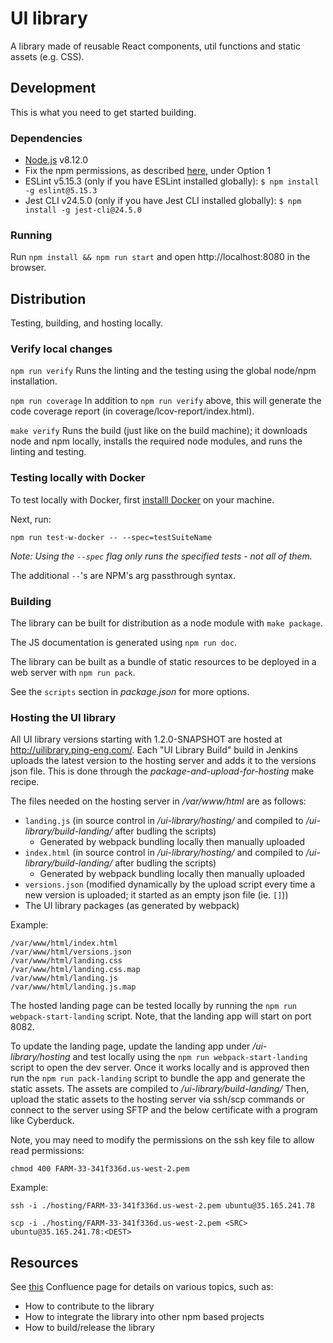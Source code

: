 UI library
==========

A library made of reusable React components, util functions and static assets
(e.g. CSS).

## Development

This is what you need to get started building.

### Dependencies

* [Node.js](https://nodejs.org/en/download/releases/) v8.12.0
* Fix the npm permissions, as described [here](https://docs.npmjs.com/getting-started/fixing-npm-permissions), under Option 1
* ESLint v5.15.3 (only if you have ESLint installed globally): `$ npm install -g eslint@5.15.3`
* Jest CLI v24.5.0 (only if you have Jest CLI installed globally): `$ npm install -g jest-cli@24.5.0`

### Running

Run `npm install && npm run start` and open http://localhost:8080
in the browser.

## Distribution

Testing, building, and hosting locally.

### Verify local changes

`npm run verify`
Runs the linting and the testing using the global node/npm installation.

`npm run coverage`
In addition to `npm run verify` above, this will generate the code coverage report
(in coverage/lcov-report/index.html).

`make verify`
Runs the build (just like on the build machine); it downloads node and npm
locally, installs the required node modules, and runs the linting and testing.

### Testing locally with Docker

To test locally with Docker, first [installl Docker](https://www.docker.com/get-started) on your machine.

Next, run:

```
npm run test-w-docker -- --spec=testSuiteName
```

_Note: Using the `--spec` flag only runs the specified tests - not all of them._

The additional `--`'s are NPM's arg passthrough syntax.

### Building

The library can be built for distribution as a node module with `make package`.

The JS documentation is generated using `npm run doc`.

The library can be built as a bundle of static resources to be deployed in a
web server with `npm run pack`.

See the `scripts` section in *package.json* for more options.

### Hosting the UI library

All UI library versions starting with 1.2.0-SNAPSHOT are hosted at
http://uilibrary.ping-eng.com/. Each "UI Library Build" build in Jenkins uploads
the latest version to the hosting server and adds it to the versions json file.
This is done through the *package-and-upload-for-hosting* make recipe.

The files needed on the hosting server in */var/www/html* are as follows:
* `landing.js` (in source control in */ui-library/hosting/* and compiled to
    */ui-library/build-landing/* after budling the scripts)
    - Generated by webpack bundling locally then manually uploaded
* `index.html` (in source control in */ui-library/hosting/* and compiled to
    */ui-library/build-landing/* after budling the scripts)
    - Generated by webpack bundling locally then manually uploaded
* `versions.json` (modified dynamically by the upload script every time a new version is uploaded; it started as an empty json file (ie. `[]`))
* The UI library packages (as generated by webpack)

Example:
```
/var/www/html/index.html
/var/www/html/versions.json
/var/www/html/landing.css
/var/www/html/landing.css.map
/var/www/html/landing.js
/var/www/html/landing.js.map
```

The hosted landing page can be tested locally by running the `npm run webpack-start-landing` script.
Note, that the landing app will start on port 8082.

To update the landing page, update the landing app under */ui-library/hosting* and test locally using the
`npm run webpack-start-landing` script to open the dev server. Once it works locally and is approved then run the
`npm run pack-landing` script to bundle the app and generate the static assets.
The assets are compiled to */ui-library/build-landing/*
Then, upload the static assets to
the hosting server via ssh/scp commands or connect to the server using
SFTP and the below certificate with a program like Cyberduck.

Note, you may need to modify the permissions on the ssh key file to allow read permissions:
```
chmod 400 FARM-33-341f336d.us-west-2.pem
```

Example:
```
ssh -i ./hosting/FARM-33-341f336d.us-west-2.pem ubuntu@35.165.241.78

scp -i ./hosting/FARM-33-341f336d.us-west-2.pem <SRC> ubuntu@35.165.241.78:<DEST>
```

## Resources

See [this](https://docs.corp.pingidentity.com/display/ID/UI+library) Confluence page
for details on various topics, such as:
* How to contribute to the library
* How to integrate the library into other npm based projects
* How to build/release the library